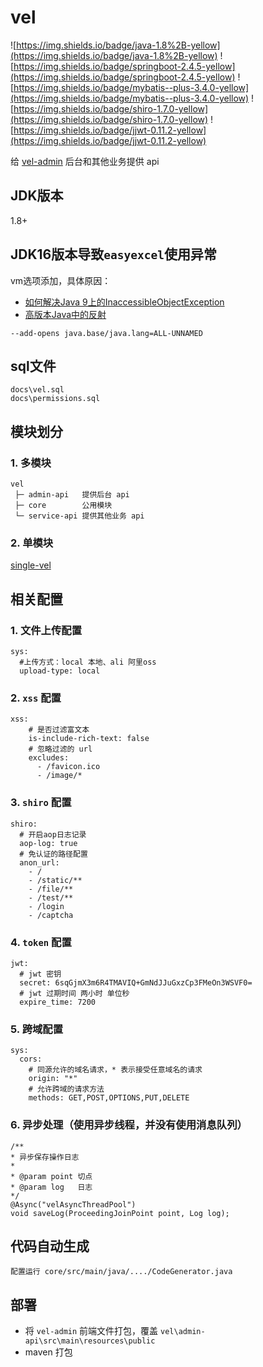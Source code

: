 # vel

![https://img.shields.io/badge/java-1.8%2B-yellow](https://img.shields.io/badge/java-1.8%2B-yellow)
![https://img.shields.io/badge/springboot-2.4.5-yellow](https://img.shields.io/badge/springboot-2.4.5-yellow)
![https://img.shields.io/badge/mybatis--plus-3.4.0-yellow](https://img.shields.io/badge/mybatis--plus-3.4.0-yellow)
![https://img.shields.io/badge/shiro-1.7.0-yellow](https://img.shields.io/badge/shiro-1.7.0-yellow)
![https://img.shields.io/badge/jjwt-0.11.2-yellow](https://img.shields.io/badge/jjwt-0.11.2-yellow)

给 [vel-admin](https://gitee.com/flyxiaozhu/vel-admin) 后台和其他业务提供 api

## JDK版本

1.8+

## JDK16版本导致`easyexcel`使用异常

vm选项添加，具体原因：

- [如何解决Java 9上的InaccessibleObjectException](https://www.itranslater.com/qa/details/2582505421583942656)
- [高版本Java中的反射](https://www.mcbbs.net/thread-1211948-1-1.html)

````
--add-opens java.base/java.lang=ALL-UNNAMED
````

## sql文件

````
docs\vel.sql
docs\permissions.sql
````

## 模块划分

### 1. 多模块

````
vel
 ├─ admin-api   提供后台 api
 ├─ core        公用模块
 └─ service-api 提供其他业务 api
````

### 2. 单模块

[single-vel](https://gitee.com/flyxiaozhu/single-vel)

## 相关配置

### 1. 文件上传配置

````
sys:
  #上传方式：local 本地、ali 阿里oss
  upload-type: local
````

### 2. `xss` 配置

````
xss:
    # 是否过滤富文本
    is-include-rich-text: false
    # 忽略过滤的 url
    excludes:
      - /favicon.ico
      - /image/*
````

### 3. `shiro` 配置

````
shiro:
  # 开启aop日志记录
  aop-log: true
  # 免认证的路径配置
  anon_url:
    - /
    - /static/**
    - /file/**
    - /test/**
    - /login
    - /captcha
````

### 4. `token` 配置

````
jwt:
  # jwt 密钥
  secret: 6sqGjmX3m6R4TMAVIQ+GmNdJJuGxzCp3FMeOn3WSVF0=
  # jwt 过期时间 两小时 单位秒
  expire_time: 7200
````

### 5. 跨域配置

````
sys:
  cors:
    # 同源允许的域名请求，* 表示接受任意域名的请求
    origin: "*"
    # 允许跨域的请求方法
    methods: GET,POST,OPTIONS,PUT,DELETE
````

### 6. 异步处理（使用异步线程，并没有使用消息队列）

````
/**
* 异步保存操作日志
*
* @param point 切点
* @param log   日志
*/
@Async("velAsyncThreadPool")
void saveLog(ProceedingJoinPoint point, Log log);
````

## 代码自动生成

````
配置运行 core/src/main/java/..../CodeGenerator.java
````

## 部署
* 将 `vel-admin` 前端文件打包，覆盖 `vel\admin-api\src\main\resources\public`
* maven 打包

